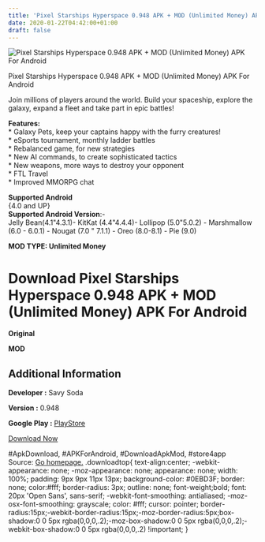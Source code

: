 ```yaml
---
title: 'Pixel Starships Hyperspace 0.948 APK + MOD (Unlimited Money) APK For Android'
date: 2020-01-22T04:42:00+01:00
draft: false
---
```


![Pixel Starships Hyperspace 0.948 APK + MOD (Unlimited Money) APK For Android](https://i0.wp.com/apkhome.net/wp-content/uploads/2020/01/Pixel-Starships-Hyperspace-0.948-APK-MOD-Unlimited-Money.png "Pixel Starships Hyperspace 0.948 APK + MOD (Unlimited Money) APK For Android")

  

Pixel Starships Hyperspace 0.948 APK + MOD (Unlimited Money) APK For Android

Join millions of players around the world. Build your spaceship, explore the galaxy, expand a fleet and take part in epic battles!

**Features:**  
\* Galaxy Pets, keep your captains happy with the furry creatures!  
\* eSports tournament, monthly ladder battles  
\* Rebalanced game, for new strategies  
\* New AI commands, to create sophisticated tactics  
\* New weapons, more ways to destroy your opponent  
\* FTL Travel  
\* Improved MMORPG chat

**Supported Android**  
{4.0 and UP}  
**Supported Android Version**:-  
Jelly Bean(4.1"4.3.1)- KitKat (4.4"4.4.4)- Lollipop (5.0"5.0.2) - Marshmallow (6.0 - 6.0.1) - Nougat (7.0 " 7.1.1) - Oreo (8.0-8.1) - Pie (9.0)

**MOD TYPE: Unlimited Money**

Download Pixel Starships Hyperspace 0.948 APK + MOD (Unlimited Money) APK For Android
=====================================================================================

**Original**

**MOD**

Additional Information
----------------------

**Developer :** Savy Soda

**Version :** 0.948

**Google Play :** [PlayStore](https://play.google.com/store/apps/details?id=com.savysoda.pixelstarships)

  

[Download Now](https://store4app.co/post/pixel-starships-hyperspace-0-948-apk-mod-unlimited-money-apk-for-android_1579617929)

  
#ApkDownload, #APKForAndroid, #DownloadApkMod, #store4app  
Source: [Go homepage.](https://store4app.co/post/pixel-starships-hyperspace-0-948-apk-mod-unlimited-money-apk-for-android_1579617929) .downloadtop{ text-align:center; -webkit-appearance: none; -moz-appearance: none; appearance: none; width: 100%; padding: 9px 9px 11px 13px; background-color: #0EBD3F; border: none; color:#fff; border-radius: 3px; outline: none; font-weight;bold; font: 20px 'Open Sans', sans-serif; -webkit-font-smoothing: antialiased; -moz-osx-font-smoothing: grayscale; color: #fff; cursor: pointer; border-radius:15px;-webkit-border-radius:15px;-moz-border-radius:5px;box-shadow:0 0 5px rgba(0,0,0,.2);-moz-box-shadow:0 0 5px rgba(0,0,0,.2);-webkit-box-shadow:0 0 5px rgba(0,0,0,.2) !important; }